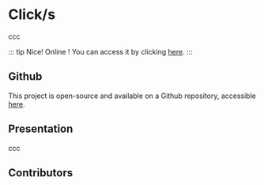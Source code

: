 <script setup>
import { VPTeamMembers } from 'vitepress/theme'

const additionalsMembers = []

const members = [
	...additionalsMembers,
  {
		avatar: "https://github.com/AlxisHenry.png",
		name: "Alexis Henry",
		title: "Contributor",
		links: [
			{ icon: "github", link: "https://github.com/Alxishenry" },
			{
				icon: "linkedin",
				link: "https://www.linkedin.com/in/alexishenry03",
			},
  	],
  },
];

</script>

# Click/s <Badge type="warning" text="v0.1.0" />

ccc

::: tip Nice!
Online ! You can access it by clicking [here](https://alxishenry.github.io/cpstest/).
:::

## Github

This project is open-source and available on a Github repository, accessible [here](https://github.com/AlxisHenry/cpstest). 

## Presentation

ccc

## Contributors

<VPTeamMembers size="medium" :members="members" />
